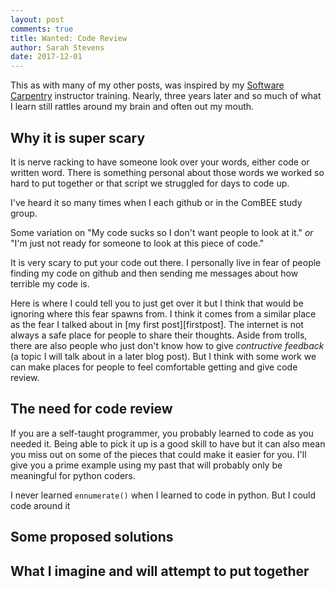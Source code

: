 ```yaml
---
layout: post
comments: true
title: Wanted: Code Review
author: Sarah Stevens
date: 2017-12-01
---
```



This as with many of my other posts, was inspired by my [Software Carpentry][swc] instructor training.
Nearly, three years later and so much of what I learn still rattles around my brain and often out my mouth.

## Why it is super scary

It is nerve racking to have someone look over your words, either code or written word.
There is something personal about those words we worked so hard to put together or that script we struggled for days to code up.

I've heard it so many times when I each github or in the ComBEE study group.

Some variation on "My code sucks so I don't want people to look at it." 
*or* "I'm just not ready for someone to look at this piece of code."

It is very scary to put your code out there.
I personally live in fear of people finding my code on github and then sending me messages about how terrible my code is.

Here is where I could tell you to just get over it but I think that would be ignoring where this fear spawns from.
I think it comes from a similar place as the fear I talked about in [my first post][firstpost].
The internet is not always a safe place for people to share their thoughts.
Aside from trolls, there are also people who just don't know how to give *contructive feedback* (a topic I will talk about in a later blog post).
But I think with some work we can make places for people to feel comfortable getting and give code review.

## The need for code review

If you are a self-taught programmer, you probably learned to code as you needed it.
Being able to pick it up is a good skill to have but it can also mean you miss out on some of the pieces that could make it easier for you.
I'll give you a prime example using my past that will probably only be meaningful for python coders.

I never learned `ennumerate()` when I learned to code in python.
But I could code around it 
<!-- Flesh this out for non python programmers-->


## Some proposed solutions


## What I imagine and will attempt to put together



<!-- [firstpost]: _posts/2017-10-31-firstpost.md - CHECK THIS LINK!!! -->
[swc]: https://software-carpentry.org/
[dc]: http://www.datacarpentry.org/
[mozilla]: https://science.mozilla.org/
[mozilla-sg]: https://science.mozilla.org/programs/studygroups
[combee]: https://combee-uw-madison.github.io/
[psg]: https://github.com/ComBEE-UW-Madison/PythonStudyGroup/blob/master/README.md#combee-python-study-group--uw-madison
[rsg]: https://github.com/ComBEE-UW-Madison/RStudyGroup#combee-r-study-group--uw-madison
[mothur]: https://www.mothur.org/
[UofT]: https://uoftcoders.github.io/
[DoR]: https://en.wikipedia.org/wiki/Diffusion_of_responsibility



